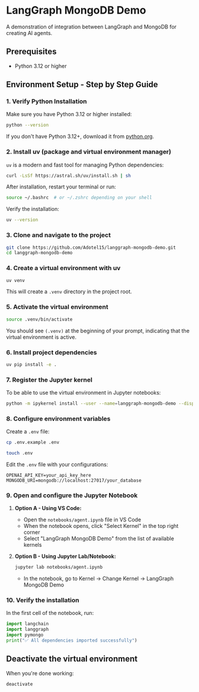 # LangGraph MongoDB Demo

A demonstration of integration between LangGraph and MongoDB for creating AI agents.

## Prerequisites

- Python 3.12 or higher

## Environment Setup - Step by Step Guide

### 1. Verify Python Installation
Make sure you have Python 3.12 or higher installed:

```bash
python --version
```

If you don't have Python 3.12+, download it from [python.org](https://www.python.org/downloads/).

### 2. Install uv (package and virtual environment manager)

`uv` is a modern and fast tool for managing Python dependencies:

```bash
curl -LsSf https://astral.sh/uv/install.sh | sh
```

After installation, restart your terminal or run:

```bash
source ~/.bashrc  # or ~/.zshrc depending on your shell
```

Verify the installation:

```bash
uv --version
```

### 3. Clone and navigate to the project

```bash
git clone https://github.com/Adotel15/langgraph-mongodb-demo.git
cd langgraph-mongodb-demo
```

### 4. Create a virtual environment with uv

```bash
uv venv
```

This will create a `.venv` directory in the project root.

### 5. Activate the virtual environment

```bash
source .venv/bin/activate
```

You should see `(.venv)` at the beginning of your prompt, indicating that the virtual environment is active.

### 6. Install project dependencies

```bash
uv pip install -e .
```

### 7. Register the Jupyter kernel

To be able to use the virtual environment in Jupyter notebooks:

```bash
python -m ipykernel install --user --name=langgraph-mongodb-demo --display-name="LangGraph MongoDB Demo"
```

### 8. Configure environment variables 

Create a `.env` file:

```bash
cp .env.example .env

touch .env
```

Edit the `.env` file with your configurations:

```
OPENAI_API_KEY=your_api_key_here
MONGODB_URI=mongodb://localhost:27017/your_database
```

### 9. Open and configure the Jupyter Notebook

1. **Option A - Using VS Code:**
   - Open the `notebooks/agent.ipynb` file in VS Code
   - When the notebook opens, click "Select Kernel" in the top right corner
   - Select "LangGraph MongoDB Demo" from the list of available kernels

2. **Option B - Using Jupyter Lab/Notebook:**
   ```bash
   jupyter lab notebooks/agent.ipynb
   ```
   - In the notebook, go to Kernel → Change Kernel → LangGraph MongoDB Demo

### 10. Verify the installation

In the first cell of the notebook, run:

```python
import langchain
import langgraph
import pymongo
print("✅ All dependencies imported successfully")
```

## Deactivate the virtual environment

When you're done working:

```bash
deactivate
```